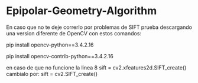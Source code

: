 # Epipolar-Geometry-Algorithm

En caso que no te deje correrlo por problemas de SIFT prueba descargando una version diferente de OpenCV con estos comandos:



pip install opencv-python==3.4.2.16

pip install opencv-contrib-python==3.4.2.16

en caso de que no funcione
la linea 8 sift = cv2.xfeatures2d.SIFT_create() cambialo por: sift = cv2.SIFT_create()
